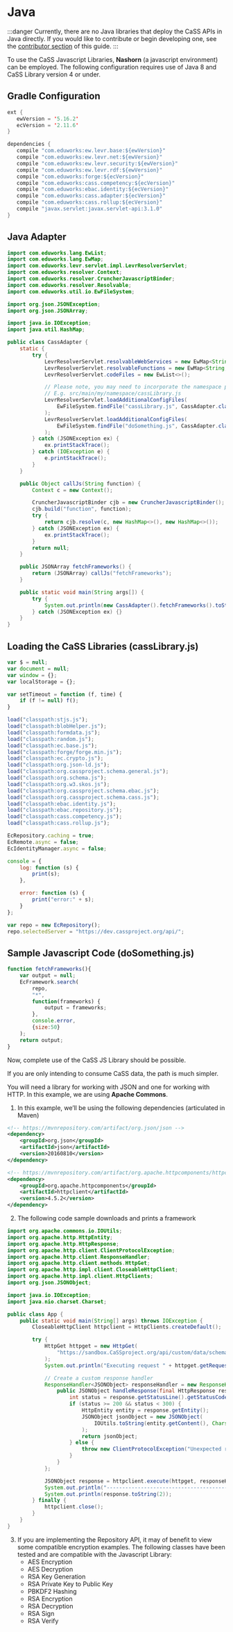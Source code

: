 # Java

:::danger
Currently, there are no Java libraries that deploy the CaSS APIs in Java directly. If you would like to contribute or begin developing one, see the [contributor section](/dev/contributing/) of this guide.
:::

To use the CaSS Javascript Libraries, **Nashorn** (a javascript environment) can be employed. The following configuration requires use of Java 8 and CaSS Library version 4 or under.

## Gradle Configuration

```java
ext {
   ewVersion = '5.16.2'
   ecVersion = '2.11.6'
}

dependencies {
   compile "com.eduworks:ew.levr.base:${ewVersion}"
   compile "com.eduworks:ew.levr.net:${ewVersion}"
   compile "com.eduworks:ew.levr.security:${ewVersion}"
   compile "com.eduworks:ew.levr.rdf:${ewVersion}"
   compile "com.eduworks:forge:${ecVersion}"
   compile "com.eduworks:cass.competency:${ecVersion}"
   compile "com.eduworks:ebac.identity:${ecVersion}"
   compile "com.eduworks:cass.adapter:${ecVersion}"
   compile "com.eduworks:cass.rollup:${ecVersion}"
   compile "javax.servlet:javax.servlet-api:3.1.0"
}
```

## Java Adapter

```java
import com.eduworks.lang.EwList;
import com.eduworks.lang.EwMap;
import com.eduworks.levr.servlet.impl.LevrResolverServlet;
import com.eduworks.resolver.Context;
import com.eduworks.resolver.CruncherJavascriptBinder;
import com.eduworks.resolver.Resolvable;
import com.eduworks.util.io.EwFileSystem;

import org.json.JSONException;
import org.json.JSONArray;

import java.io.IOException;
import java.util.HashMap;

public class CassAdapter {
    static {
        try {
            LevrResolverServlet.resolvableWebServices = new EwMap<String, Resolvable>();
            LevrResolverServlet.resolvableFunctions = new EwMap<String, Resolvable>();
            LevrResolverServlet.codeFiles = new EwList<>();

            // Please note, you may need to incorporate the namespace path into the filename
            // E.g. src/main/my/namespace/cassLibrary.js
            LevrResolverServlet.loadAdditionalConfigFiles(
                EwFileSystem.findFile("cassLibrary.js", CassAdapter.class, false, false)
            );
            LevrResolverServlet.loadAdditionalConfigFiles(
                EwFileSystem.findFile("doSomething.js", CassAdapter.class, false, false)
            );
        } catch (JSONException ex) {
            ex.printStackTrace();
        } catch (IOException e) {
            e.printStackTrace();
        }
    }

    public Object callJs(String function) {
        Context c = new Context();

        CruncherJavascriptBinder cjb = new CruncherJavascriptBinder();
        cjb.build("function", function);
        try {
            return cjb.resolve(c, new HashMap<>(), new HashMap<>());
        } catch (JSONException ex) {
            ex.printStackTrace();
        }
        return null;
    }

    public JSONArray fetchFrameworks() {
        return (JSONArray) callJs("fetchFrameworks");
    }

    public static void main(String args[]) {
        try {
            System.out.println(new CassAdapter().fetchFrameworks().toString(2));
        } catch (JSONException ex) {}
    }
}
```

## Loading the CaSS Libraries (cassLibrary.js)

```js
var $ = null;
var document = null;
var window = {};
var localStorage = {};

var setTimeout = function (f, time) {
    if (f != null) f();
}

load("classpath:stjs.js");
load("classpath:blobHelper.js");
load("classpath:formdata.js");
load("classpath:random.js");
load("classpath:ec.base.js");
load("classpath:forge/forge.min.js");
load("classpath:ec.crypto.js");
load("classpath:org.json-ld.js");
load("classpath:org.cassproject.schema.general.js");
load("classpath:org.schema.js");
load("classpath:org.w3.skos.js");
load("classpath:org.cassproject.schema.ebac.js");
load("classpath:org.cassproject.schema.cass.js");
load("classpath:ebac.identity.js");
load("classpath:ebac.repository.js");
load("classpath:cass.competency.js");
load("classpath:cass.rollup.js");

EcRepository.caching = true;
EcRemote.async = false;
EcIdentityManager.async = false;

console = {
    log: function (s) {
        print(s);
    },

    error: function (s) {
        print("error:" + s);
    }
};

var repo = new EcRepository();
repo.selectedServer = "https://dev.cassproject.org/api/";
```

## Sample Javascript Code (doSomething.js)

```js
function fetchFrameworks(){
    var output = null;
    EcFramework.search(
        repo,
        "*",
        function(frameworks) {
            output = frameworks;
        },
        console.error,
        {size:50}
    );
    return output;
}
```

Now, complete use of the CaSS JS Library should be possible.

If you are only intending to consume CaSS data, the path is much simpler.

You will need a library for working with JSON and one for working with HTTP. In this example, we are using **Apache Commons**.



1. In this example, we’ll be using the following dependencies (articulated in Maven)
```xml
<!-- https://mvnrepository.com/artifact/org.json/json -->
<dependency>
    <groupId>org.json</groupId>
    <artifactId>json</artifactId>
    <version>20160810</version>
</dependency>

<!-- https://mvnrepository.com/artifact/org.apache.httpcomponents/httpclient -->
<dependency>
    <groupId>org.apache.httpcomponents</groupId>
    <artifactId>httpclient</artifactId>
    <version>4.5.2</version>
</dependency>
```

2. The following code sample downloads and prints a framework
```java
import org.apache.commons.io.IOUtils;
import org.apache.http.HttpEntity;
import org.apache.http.HttpResponse;
import org.apache.http.client.ClientProtocolException;
import org.apache.http.client.ResponseHandler;
import org.apache.http.client.methods.HttpGet;
import org.apache.http.impl.client.CloseableHttpClient;
import org.apache.http.impl.client.HttpClients;
import org.json.JSONObject;

import java.io.IOException;
import java.nio.charset.Charset;

public class App {
    public static void main(String[] args) throws IOException {
        CloseableHttpClient httpclient = HttpClients.createDefault();

        try {
            HttpGet httpget = new HttpGet(
                "https://sandbox.CaSSproject.org/api/custom/data/schema.CaSSproject.org.0.2.Framework/ce4c0e41-f24c-407d-95af-047bfee429bf"
            );
            System.out.println("Executing request " + httpget.getRequestLine());

            // Create a custom response handler
            ResponseHandler<JSONObject> responseHandler = new ResponseHandler<JSONObject>() {
                public JSONObject handleResponse(final HttpResponse response) throws ClientProtocolException, IOException {
                    int status = response.getStatusLine().getStatusCode();
                    if (status >= 200 && status < 300) {
                        HttpEntity entity = response.getEntity();
                        JSONObject jsonObject = new JSONObject(
                            IOUtils.toString(entity.getContent(), Charset.forName("UTF-8"))
                        );
                        return jsonObject;
                    } else {
                        throw new ClientProtocolException("Unexpected response status: " + status);
                    }
                }
            };

            JSONObject response = httpclient.execute(httpget, responseHandler);
            System.out.println("----------------------------------------");
            System.out.println(response.toString(2));
        } finally {
            httpclient.close();
        }
    }
}
```

3. If you are implementing the Repository API, it may of benefit to view some compatible encryption examples. The following classes have been tested and are compatible with the Javascript Library:
   * AES Encryption
   * AES Decryption
   * RSA Key Generation
   * RSA Private Key to Public Key
   * PBKDF2 Hashing
   * RSA Encryption
   * RSA Decryption
   * RSA Sign
   * RSA Verify